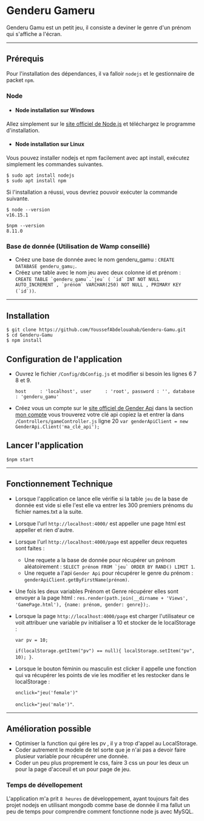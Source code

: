 # Genderu Gameru

Genderu Gamu est un petit jeu, il consiste a deviner le genre d'un prénom qui s'affiche a l'écran.

---
## Prérequis

Pour l'installation des dépendances, il va falloir `nodejs` et le gestionnaire de packet `npm`.

### Node 

- #### Node installation sur Windows
Allez simplement sur le [site officiel de Node.js](https://nodejs.org/) et téléchargez le programme d'installation.

- #### Node installation sur Linux
Vous pouvez installer nodejs et npm facilement avec apt install, exécutez simplement les commandes suivantes.

    $ sudo apt install nodejs
    $ sudo apt install npm

Si l'installation a réussi, vous devriez pouvoir exécuter la commande suivante.

    $ node --version
    v16.15.1

    $npm --version
    8.11.0
### Base de donnée (Utilisation de Wamp conseillé)

- Créez une base de donnée avec le nom genderu_gamu : `CREATE DATABASE genderu_gamu;`.
- Créez une table avec le nom jeu avec deux colonne id et prénom : ``CREATE TABLE `genderu_gamu`.`jeu` ( `id` INT NOT NULL AUTO_INCREMENT , `prénom` VARCHAR(250) NOT NULL , PRIMARY KEY (`id`))``.
---
## Installation
    $ git clone https://github.com/YoussefAbdelouahab/Genderu-Gamu.git
    $ cd Genderu-Gamu
    $ npm install

## Configuration de l'application
- Ouvrez le fichier `/Config/dbConfig.js` et modifier si besoin les lignes 6 7 8 et 9.

   `host     : 'localhost',
    user     : 'root',
    password : '',
    database : 'genderu_gamu'`

- Créez vous un compte sur le [site officiel de Gender Api](https://gender-api.com/fr/account/login) dans la section [mon compte](https://gender-api.com/fr/account/overview) vous trouverez votre clé api copiez la et entrer la dans `/Controllers/gameController.js` ligne 20 `var genderApiClient = new GenderApi.Client('ma_clé_api');`

## Lancer l'application
    $npm start
---
## Fonctionnement Technique
- Lorsque l'application ce lance elle vérifie si la table `jeu` de la base de donnée est vide si elle l'est elle va entrer les 300 premiers prénoms du fichier names.txt a la suite.

- Lorsque l'url `http://localhost:4000/` est appeller une page html est appeller et rien d'autre.

- Lorsque l'url `http://localhost:4000/page` est appeller deux requetes sont faites : 

    - Une requete a la base de donnée pour récupérer un prénom aléatoirement : ``SELECT prénom FROM `jeu` ORDER BY RAND() LIMIT 1``.
    - Une requete a l'api `Gender Api` pour récupérer le genre du prénom : `genderApiClient.getByFirstName(prénom)`.

- Une fois les deux variables Prénom et Genre récupérer elles sont envoyer a la page html :  `res.render(path.join(__dirname + 'Views', 'GamePage.html'), {name: prénom, gender: genre});`.

- Lorsque la page `http://localhost:4000/page` est charger l'utilisateur ce voit attribuer une variable pv initialiser a 10 et stocker de le localStorage : 

    `var pv = 10;`

    `if(localStorage.getItem("pv") == null){
		localStorage.setItem("pv", 10);
	}`.

- Lorsque le bouton féminin ou masculin est clicker il appelle une fonction qui va récupérer les points de vie les modifier et les restocker dans le localStorage :

    `onclick="jeu('female')"` 

    `onclick="jeu('male')"`.

---
## Amélioration possible

- Optimiser la function qui gére les pv , il y a trop d'appel au LocalStorage.
- Coder autrement le modele de tel sorte que je n'ai pas a devoir faire plusieur variable pour récupérer une donnée.
- Coder un peu plus proprement le css, faire 3 css un pour les deux un pour la page d'acceuil et un pour page de jeu.

### Temps de dévellopement
L'application m'a prit `8 heures` de développement, ayant toujours fait des projet nodejs en utilisant mongodb comme base de donnée il ma fallut un peu de temps pour comprendre comment fonctionne node js avec MySQL.
